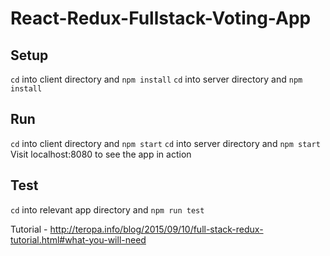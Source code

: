 # React-Redux-Fullstack-Voting-App

Setup
---
`cd` into client directory and `npm install`
`cd` into server directory and `npm install`

Run
---
`cd` into client directory and `npm start`
`cd` into server directory and `npm start`
Visit localhost:8080 to see the app in action

Test
---
`cd` into relevant app directory and `npm run test`

Tutorial - http://teropa.info/blog/2015/09/10/full-stack-redux-tutorial.html#what-you-will-need
